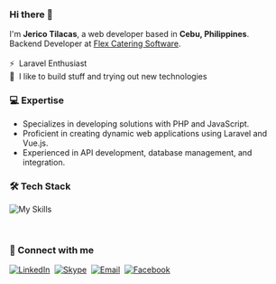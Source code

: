 ### Hi there 👋
I'm **Jerico Tilacas**, a web developer based in **Cebu, Philippines**.<br>
Backend Developer at [Flex Catering Software](https://www.flexcateringhq.com/). <br><br>
⚡ &nbsp;Laravel Enthusiast <br>
🚀  &nbsp;I like to build stuff and trying out new technologies

### 💻 Expertise
- Specializes in developing solutions with PHP and JavaScript.
- Proficient in creating dynamic web applications using Laravel and Vue.js.
- Experienced in API development, database management, and integration.

### 🛠️ Tech Stack
![My Skills](https://skillicons.dev/icons?i=laravel,vue,mysql,js,jquery,php,html,css,bootstrap,sass,git)

<!---
### 🌱 Currently Learning
![My Skills](https://skillicons.dev/icons?i=react,expressjs,nodejs,mongodb,tailwind,graphql)
-->
<br/>

### 📧 Connect with me
[![LinkedIn](https://img.shields.io/badge/LinkedIn-0077B5?style=for-the-badge&logo=linkedin&logoColor=white)](https://www.linkedin.com/in/jerico-tilacas-57896218b)&nbsp;
[![Skype](https://img.shields.io/badge/Skype-00AFF0?style=for-the-badge&logo=skype&logoColor=white)](https://join.skype.com/invite/dI21hhr3ZaQC)&nbsp;
[![Email](https://img.shields.io/badge/Gmail-D14836?style=for-the-badge&logo=gmail&logoColor=white)](mailto:jericotilacas@gmail.com)&nbsp;
[![Facebook](https://img.shields.io/badge/Facebook-1877F2?style=for-the-badge&logo=facebook&logoColor=white)](https://www.facebook.com/ecotilacas/)

